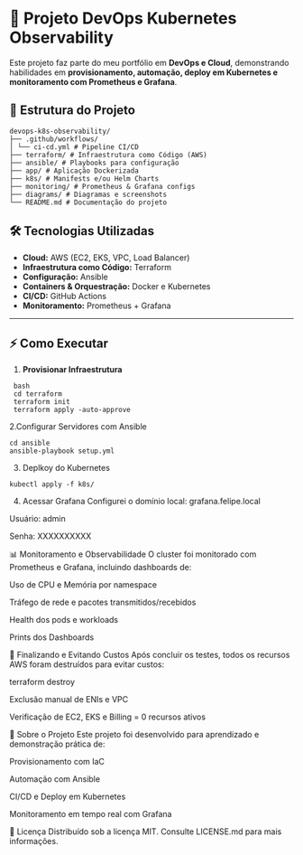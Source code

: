 
# 🚀 Projeto DevOps Kubernetes Observability

Este projeto faz parte do meu portfólio em **DevOps e Cloud**, demonstrando habilidades em **provisionamento, automação, deploy em Kubernetes e monitoramento com Prometheus e Grafana**.

## 📂 Estrutura do Projeto

```
devops-k8s-observability/
├── .github/workflows/
│ └── ci-cd.yml # Pipeline CI/CD
├── terraform/ # Infraestrutura como Código (AWS)
├── ansible/ # Playbooks para configuração
├── app/ # Aplicação Dockerizada
├── k8s/ # Manifests e/ou Helm Charts
├── monitoring/ # Prometheus & Grafana configs
├── diagrams/ # Diagramas e screenshots
└── README.md # Documentação do projeto
```
## 🛠️ Tecnologias Utilizadas

- **Cloud:** AWS (EC2, EKS, VPC, Load Balancer)  
- **Infraestrutura como Código:** Terraform  
- **Configuração:** Ansible  
- **Containers & Orquestração:** Docker e Kubernetes  
- **CI/CD:** GitHub Actions  
- **Monitoramento:** Prometheus + Grafana  

---

## ⚡ Como Executar

1. **Provisionar Infraestrutura**
  ```
   bash
   cd terraform
   terraform init
   terraform apply -auto-approve
```

2.Configurar Servidores com Ansible 
```
cd ansible
ansible-playbook setup.yml
```

3. Deplkoy do Kubernetes
```
kubectl apply -f k8s/
```

4. Acessar Grafana
   Configurei o domínio local: grafana.felipe.local

Usuário: admin

Senha: XXXXXXXXXX


📊 Monitoramento e Observabilidade
O cluster foi monitorado com Prometheus e Grafana, incluindo dashboards de:

Uso de CPU e Memória por namespace

Tráfego de rede e pacotes transmitidos/recebidos

Health dos pods e workloads

Prints dos Dashboards


🧹 Finalizando e Evitando Custos
Após concluir os testes, todos os recursos AWS foram destruídos para evitar custos:

terraform destroy

Exclusão manual de ENIs e VPC

Verificação de EC2, EKS e Billing = 0 recursos ativos


📌 Sobre o Projeto
Este projeto foi desenvolvido para aprendizado e demonstração prática de:

Provisionamento com IaC

Automação com Ansible

CI/CD e Deploy em Kubernetes

Monitoramento em tempo real com Grafana

📄 Licença
Distribuído sob a licença MIT. Consulte LICENSE.md para mais informações.
